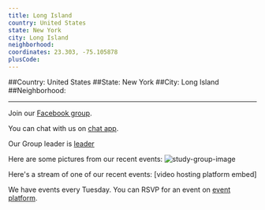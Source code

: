 ```yaml
---
title: Long Island
country: United States
state: New York
city: Long Island
neighborhood: 
coordinates: 23.303, -75.105878
plusCode:
---
```


##Country: United States
##State: New York
##City: Long Island
##Neighborhood: 
*****
Join our [Facebook group](https://www.facebook.com/groups/free.code.camp.long.island.ny).

You can chat with us on [chat app]().

Our Group leader is [leader]()

Here are some pictures from our recent events:
![study-group-image]()

Here's a stream of one of our recent events:
[video hosting platform embed]

We have events every Tuesday. You can RSVP for an event on [event platform]().
